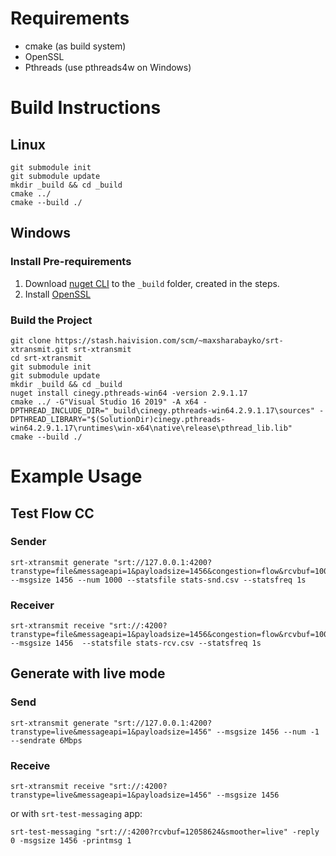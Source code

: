 # Requirements

* cmake (as build system)
* OpenSSL
* Pthreads (use pthreads4w on Windows)

# Build Instructions

## Linux

```
git submodule init
git submodule update
mkdir _build && cd _build
cmake ../
cmake --build ./
```
## Windows

### Install Pre-requirements

1. Download [nuget CLI](https://www.nuget.org/downloads) to the `_build` folder, created in the steps.
2. Install [OpenSSL](http://slproweb.com/download/Win64OpenSSL_Light-1_1_1c.exe)

### Build the Project
```
git clone https://stash.haivision.com/scm/~maxsharabayko/srt-xtransmit.git srt-xtransmit
cd srt-xtransmit
git submodule init
git submodule update
mkdir _build && cd _build
nuget install cinegy.pthreads-win64 -version 2.9.1.17
cmake ../ -G"Visual Studio 16 2019" -A x64 -DPTHREAD_INCLUDE_DIR="_build\cinegy.pthreads-win64.2.9.1.17\sources" -DPTHREAD_LIBRARY="$(SolutionDir)cinegy.pthreads-win64.2.9.1.17\runtimes\win-x64\native\release\pthread_lib.lib"
cmake --build ./
```


# Example Usage

## Test Flow CC

### Sender
```
srt-xtransmit generate "srt://127.0.0.1:4200?transtype=file&messageapi=1&payloadsize=1456&congestion=flow&rcvbuf=1000000000&sndbuf=1000000000&fc=800000" --msgsize 1456 --num 1000 --statsfile stats-snd.csv --statsfreq 1s
```

### Receiver
```
srt-xtransmit receive "srt://:4200?transtype=file&messageapi=1&payloadsize=1456&congestion=flow&rcvbuf=1000000000&sndbuf=1000000000&fc=800000" --msgsize 1456  --statsfile stats-rcv.csv --statsfreq 1s
```

## Generate with live mode

### Send
```
srt-xtransmit generate "srt://127.0.0.1:4200?transtype=live&messageapi=1&payloadsize=1456" --msgsize 1456 --num -1 --sendrate 6Mbps
```

### Receive
```
srt-xtransmit receive "srt://:4200?transtype=live&messageapi=1&payloadsize=1456" --msgsize 1456
```
or with `srt-test-messaging` app:
```
srt-test-messaging "srt://:4200?rcvbuf=12058624&smoother=live" -reply 0 -msgsize 1456 -printmsg 1
```
